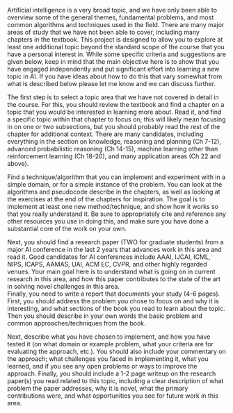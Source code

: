 Artificial intelligence is a very broad topic, and we have only been able to overview some of the general themes, fundamental problems, and most common algorithms and techniques used in the field. There are many major areas of study that we have not been able to cover, including many chapters in the textbook.  This project is designed to allow you to explore at least one additional topic beyond the standard scope of the course that you have a personal interest in. While some specific criteria and suggestions are given below, keep in mind that the main objective here is to show that you have engaged independently and put significant effort into learning a new topic in AI. If you have ideas about how to do this that vary somewhat from what is described below please let me know and we can discuss further. 

The first step is to select a topic area that we have not covered in detail in the course. For this, you should review the textbook and find a chapter on a topic that you would be interested in learning more about. Read it, and find a specific topic within that chapter to focus on; this will likely mean focusing in on one or two subsections, but you should probably read the rest of the chapter for additional context.  There are many candidates, including everything in the section on knowledge, reasoning and planning (Ch 7-12), advanced probabilistic reasoning (Ch 14-15), machine learning other than reinforcement learning (Ch 18-20), and many application areas (Ch 22 and above). 

Find a technique/algorithm that you can implement and experiment with in a simple domain, or for a simple instance of the problem. You can look at the algorithms and pseudocode describe in the chapters, as well as looking at the exercises at the end of the chapters for inspiration. The goal is to implement at least one new method/technique, and show how it works so that you really understand it. Be sure to appropriately cite and reference any other resources you use in doing this, and make sure you have done a substantial core of the work on your own.

Next, you should find a research paper (TWO for graduate students) from a major AI conference in the last 2 years that advances work in this area and read it. Good candidates for AI conferences include AAAI, IJCAI, ICML, NIPS, ICAPS, AAMAS, UAI, ACM EC, CVPR, and other highly regarded venues. Your main goal here is to understand what is going on in current research in this area, and how this paper contributes to the state of the art in solving novel challenges in this area.  
Finally, you need to write a report that documents your study (4-6 pages). First, you should address the problem you chose to focus on and why it is interesting, and what sections of the book you read to learn about the topic. Then you should describe in your own words the basic problem and common approaches/techniques from the book. 

Next, describe what you have chosen to implement, and how you have tested it (on what domain or example problem, what your criteria are for evaluating the approach, etc.). You should also include your commentary on the approach; what challenges you faced in implementing it, what you learned, and if you see any open problems or ways to improve the approach. Finally, you should include a 1-2 page writeup on the research paper(s) you read related to this topic, including a clear description of what problem the paper addresses, why it is novel, what the primary contributions were, and what opportunities you see for future work in this area. 

